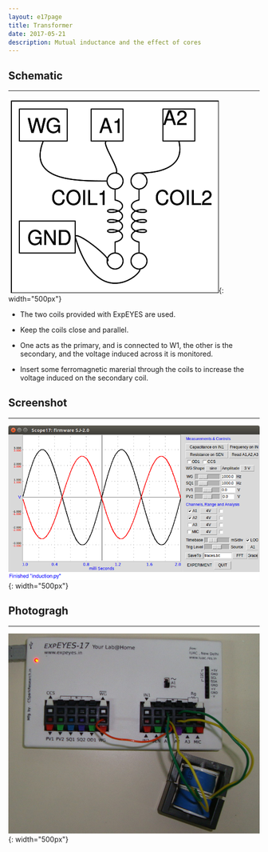 ```yaml
---
layout: e17page
title: Transformer
date: 2017-05-21
description: Mutual inductance and the effect of cores
---
```

## Schematic
___
![](images/schematics/transformer.png){: width="500px"}

- The two coils provided with ExpEYES are used.
- Keep the coils close and parallel.
- One acts as the primary, and is connected to W1, the other is the secondary, and the voltage induced across it is monitored.

- Insert some ferromagnetic marerial through the coils to increase the
voltage induced on the secondary coil.
## Screenshot
___
![](images/screenshots/transformer.png){: width="500px"}
## Photogragh
___
![](images/photographs/transformer.jpg){: width="500px"}


